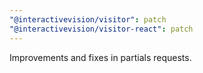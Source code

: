 ```yaml
---
"@interactivevision/visitor": patch
"@interactivevision/visitor-react": patch
---
```


Improvements and fixes in partials requests.
